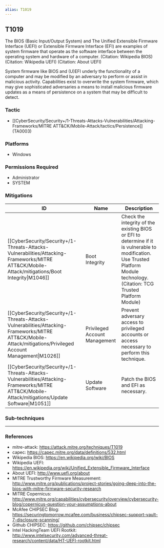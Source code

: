 ```yaml
---
alias: T1019
---
```


## T1019

The BIOS (Basic Input/Output System) and The Unified Extensible Firmware Interface (UEFI) or Extensible Firmware Interface (EFI) are examples of system firmware that operate as the software interface between the operating system and hardware of a computer. (Citation: Wikipedia BIOS) (Citation: Wikipedia UEFI) (Citation: About UEFI)

System firmware like BIOS and (U)EFI underly the functionality of a computer and may be modified by an adversary to perform or assist in malicious activity. Capabilities exist to overwrite the system firmware, which may give sophisticated adversaries a means to install malicious firmware updates as a means of persistence on a system that may be difficult to detect.


### Tactic
- [[CyberSecurity/Security+/1-Threats-Attacks-Vulnerabilities/Attacking-Frameworks/MITRE ATT&CK/Mobile-Attack/tactics/Persistence]] (TA0003)

### Platforms
- Windows

### Permissions Required
- Administrator
- SYSTEM

### Mitigations

| ID | Name | Description |
| --- | --- | --- |
| [[CyberSecurity/Security+/1-Threats-Attacks-Vulnerabilities/Attacking-Frameworks/MITRE ATT&CK/Mobile-Attack/mitigations/Boot Integrity\|M1046]] | Boot Integrity | Check the integrity of the existing BIOS or EFI to determine if it is vulnerable to modification. Use Trusted Platform Module technology. (Citation: TCG Trusted Platform Module) |
| [[CyberSecurity/Security+/1-Threats-Attacks-Vulnerabilities/Attacking-Frameworks/MITRE ATT&CK/Mobile-Attack/mitigations/Privileged Account Management\|M1026]] | Privileged Account Management | Prevent adversary access to privileged accounts or access necessary to perform this technique. |
| [[CyberSecurity/Security+/1-Threats-Attacks-Vulnerabilities/Attacking-Frameworks/MITRE ATT&CK/Mobile-Attack/mitigations/Update Software\|M1051]] | Update Software | Patch the BIOS and EFI as necessary. |

### Sub-techniques


---
### References

- mitre-attack: https://attack.mitre.org/techniques/T1019
- capec: https://capec.mitre.org/data/definitions/532.html
- Wikipedia BIOS: https://en.wikipedia.org/wiki/BIOS
- Wikipedia UEFI: https://en.wikipedia.org/wiki/Unified_Extensible_Firmware_Interface
- About UEFI: http://www.uefi.org/about
- MITRE Trustworthy Firmware Measurement: http://www.mitre.org/publications/project-stories/going-deep-into-the-bios-with-mitre-firmware-security-research
- MITRE Copernicus: http://www.mitre.org/capabilities/cybersecurity/overview/cybersecurity-blog/copernicus-question-your-assumptions-about
- McAfee CHIPSEC Blog: https://securingtomorrow.mcafee.com/business/chipsec-support-vault-7-disclosure-scanning/
- Github CHIPSEC: https://github.com/chipsec/chipsec
- Intel HackingTeam UEFI Rootkit: http://www.intelsecurity.com/advanced-threat-research/content/data/HT-UEFI-rootkit.html
